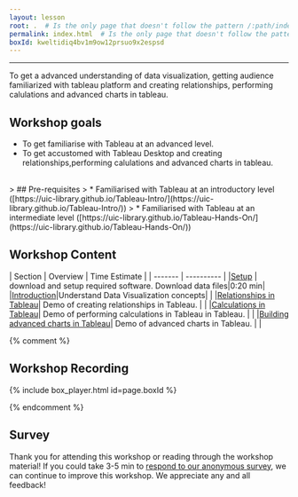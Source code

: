 ```yaml
---
layout: lesson
root: .  # Is the only page that doesn't follow the pattern /:path/index.html
permalink: index.html  # Is the only page that doesn't follow the pattern /:path/index.html
boxId: kweltidiq4bv1m9ow12prsuo9x2espsd
---
```



-------------------------------------------
To get a advanced understanding of data visualization, getting audience familiarized with tableau platform and creating relationships, 
performing calulations and advanced charts in tableau.


## Workshop goals
- To get familiarise with Tableau at an advanced level.
- To get accustomed with Tableau Desktop and creating relationships,performing calulations and advanced charts in tableau.

<br>
> ## Pre-requisites
> * Familiarised with Tableau at an introductory level ([https://uic-library.github.io/Tableau-Intro/](https://uic-library.github.io/Tableau-Intro/))
> * Familiarised with Tableau at an intermediate level ([https://uic-library.github.io/Tableau-Hands-On/](https://uic-library.github.io/Tableau-Hands-On/)) 


## Workshop Content 

| Section    | Overview | Time Estimate |
| ------- | ---------- |
|[Setup](https://uic-library.github.io/workshop-template/00-setup/index.html)    | download and setup required software. Download data files|0:20 min|
|[Introduction](https://uic-library.github.io/Tableau-Advanced/01-introduction/index.html)|Understand Data Visualization concepts| | 
|[Relationships in Tableau](https://uic-library.github.io/Tableau-Advanced/02-Relationships/index.html)| Demo of creating relationships in Tableau. | | 
|[Calculations in Tableau](https://uic-library.github.io/Tableau-Advanced/03-Calculations/index.html)| Demo of performing calculations in Tableau in Tableau. | | 
|[Building advanced charts in Tableau](https://uic-library.github.io/Tableau-Advanced/04-Advanced-Charts/index.html)| Demo of advanced charts in Tableau. | | 

{% comment %}

## Workshop Recording

{% include box_player.html id=page.boxId %}

{% endcomment %}

## Survey

Thank you for attending this workshop or reading through the workshop material! If you could take 3-5 min to [respond to our anonymous survey](https://uic.ca1.qualtrics.com/jfe/form/SV_5bYL8vP2EqGbAmW), we can continue to improve this workshop. We appreciate any and all feedback!



